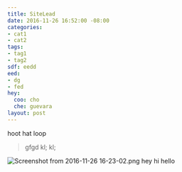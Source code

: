 ```yaml
---
title: SiteLead
date: 2016-11-26 16:52:00 -08:00
categories:
- cat1
- cat2
tags:
- tag1
- tag2
sdf: eedd
eed:
- dg
- fed
hey:
  coo: cho
  che: guevara
layout: post
---
```


hoot hat loop

> gfgd
> kl;
> kl;

![Screenshot from 2016-11-26 16-23-02.png](/uploads/Screenshot%20from%202016-11-26%2016-23-02.png)
hey
hi hello